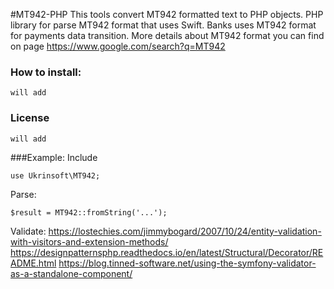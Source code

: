 #MT942-PHP
This tools convert MT942 formatted text to PHP objects. PHP library for parse MT942 format that uses Swift.
Banks uses MT942 format for payments data transition.
More details about MT942 format you can find on page https://www.google.com/search?q=MT942

### How to install:
`will add`

### License
`will add`

###Example:
Include
```
use Ukrinsoft\MT942;
```
Parse:
```
$result = MT942::fromString('...');
```

Validate:
https://lostechies.com/jimmybogard/2007/10/24/entity-validation-with-visitors-and-extension-methods/
https://designpatternsphp.readthedocs.io/en/latest/Structural/Decorator/README.html
https://blog.tinned-software.net/using-the-symfony-validator-as-a-standalone-component/
